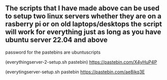 The scripts that I have made above can be used to setup two linux servers whether they are on a rasberry pi or on old laptops/desktops the script will work for everything just as long as you have ubuntu server 22.04 and above
----------------------------------------------------------------------------------------------------------------------------------------------------------------------------------------------------------------------------------------------------------------
password for the pastebins are ubuntuscripts

(everythingserver-2-setup.sh pastebin)
https://pastebin.com/X4yHuP4P


(everytingserver-setup.sh pastebin
https://pastebin.com/ae8ikq3E
